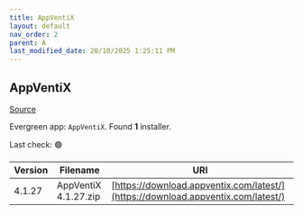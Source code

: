 ```yaml
---
title: AppVentiX
layout: default
nav_order: 2
parent: A
last_modified_date: 20/10/2025 1:25:11 PM
---
```


## AppVentiX

[Source](https://appventix.com/)

Evergreen app: `AppVentiX`. Found **1** installer.

Last check: 🟢

| Version | Filename             | URI                                                                              |
| ------- | -------------------- | -------------------------------------------------------------------------------- |
| 4.1.27  | AppVentiX 4.1.27.zip | [https://download.appventix.com/latest/](https://download.appventix.com/latest/) |
